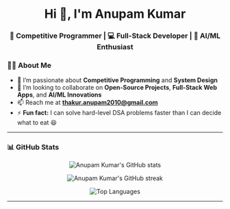 <h1 align="center">Hi 👋, I'm Anupam Kumar</h1>
<h3 align="center">🚀 Competitive Programmer | 💻 Full-Stack Developer | 🧠 AI/ML Enthusiast</h3>

### 👨‍💻 About Me

- 👀 I’m passionate about **Competitive Programming** and **System Design**  
- 💞️ I’m looking to collaborate on **Open-Source Projects**, **Full-Stack Web Apps**, and **AI/ML Innovations**  
- 📫 Reach me at **thakur.anupam2010@gmail.com**  
- ⚡ **Fun fact:** I can solve hard-level DSA problems faster than I can decide what to eat 😆  

---

### 📊 GitHub Stats

<p align="center">
  <img src="https://github-readme-stats.vercel.app/api?username=AnupamKumar-1&show_icons=true&theme=radical" alt="Anupam Kumar's GitHub stats" />
</p>

<p align="center">
  <img src="https://github-readme-streak-stats.herokuapp.com/?user=AnupamKumar-1&theme=radical" alt="Anupam Kumar's GitHub streak" />
</p>

<p align="center">
  <img src="https://github-readme-stats.vercel.app/api/top-langs/?username=AnupamKumar-1&layout=compact&theme=radical" alt="Top Languages" />
</p>

---

<!---
AnupamKumar-1/AnupamKumar-1 is a ✨ special ✨ repository because its `README.md` (this file) appears on your GitHub profile.
You can click the Preview link to take a look at your changes.
--->
